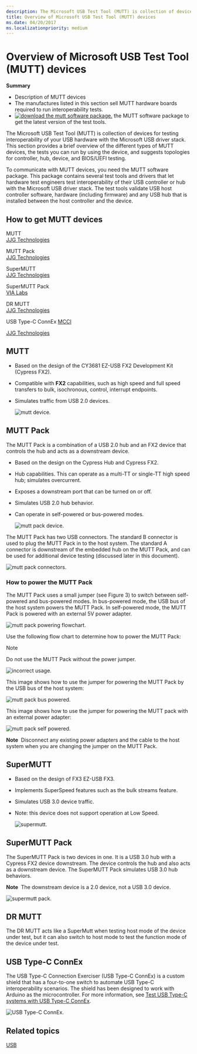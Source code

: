 ```yaml
---
description: The Microsoft USB Test Tool (MUTT) is collection of devices for testing interoperability of your USB hardware with the Microsoft USB driver stack.
title: Overview of Microsoft USB Test Tool (MUTT) devices
ms.date: 04/20/2017
ms.localizationpriority: medium
---
```


# Overview of Microsoft USB Test Tool (MUTT) devices

**Summary**

- Description of MUTT devices
- The manufactures listed in this section sell MUTT hardware boards required to run interoperability tests.
- [![download the mutt software package.](images/download.png)](https://go.microsoft.com/fwlink/p/?LinkId=786621) the MUTT software package to get the latest version of the test tools.

The Microsoft USB Test Tool (MUTT) is collection of devices for testing interoperability of your USB hardware with the Microsoft USB driver stack. This section provides a brief overview of the different types of MUTT devices, the tests you can run by using the device, and suggests topologies for controller, hub, device, and BIOS/UEFI testing.

To communicate with MUTT devices, you need the MUTT software package. This package contains several test tools and drivers that let hardware test engineers test interoperability of their USB controller or hub with the Microsoft USB driver stack. The test tools validate USB host controller software, hardware (including firmware) and any USB hub that is installed between the host controller and the device.

## How to get MUTT devices

<a href="" id="mutt"></a>MUTT  
[JJG Technologies]( https://go.microsoft.com/fwlink/p/?linkid=618287)

<a href="" id="mutt-pack"></a>MUTT Pack  
[JJG Technologies]( https://go.microsoft.com/fwlink/p/?linkid=618287)

<a href="" id="supermutt"></a>SuperMUTT  
[JJG Technologies]( https://go.microsoft.com/fwlink/p/?linkid=618287)

<a href="" id="supermutt-pack"></a>SuperMUTT Pack  
[VIA Labs](https://go.microsoft.com/fwlink/p/?linkid=618285)

<a href="" id="dr-mutt"></a>DR MUTT  
[JJG Technologies]( https://go.microsoft.com/fwlink/p/?linkid=618287)

<a href="" id="mutt-connex-c"></a>USB Type-C ConnEx
[MCCI](https://go.microsoft.com/fwlink/p/?LinkId=733488)

[JJG Technologies]( https://go.microsoft.com/fwlink/p/?linkid=618287)

## MUTT

- Based on the design of the CY3681 EZ-USB FX2 Development Kit (Cypress FX2).
- Compatible with **FX2** capabilities, such as high speed and full speed transfers to bulk, isochronous, control, interrupt endpoints.
- Simulates traffic from USB 2.0 devices.

    ![mutt device.](images/fig1-mutt-device.png)

## MUTT Pack

The MUTT Pack is a combination of a USB 2.0 hub and an FX2 device that controls the hub and acts as a downstream device.

- Based on the design on the Cypress Hub and Cypress FX2.
- Hub capabilities. This can operate as a multi-TT or single-TT high speed hub; simulates overcurrent.
- Exposes a downstream port that can be turned on or off.
- Simulates USB 2.0 hub behavior.
- Can operate in self-powered or bus-powered modes.

    ![mutt pack device.](images/fig2-muttpackdevice.png)

The MUTT Pack has two USB connectors. The standard B connector is used to plug the MUTT Pack in to the host system. The standard A connector is downstream of the embedded hub on the MUTT Pack, and can be used for additional device testing (discussed later in this document).

![mutt pack connectors.](images/fig3-muttpackconnectors.png)

### How to power the MUTT Pack

The MUTT Pack uses a small jumper (see Figure 3) to switch between self-powered and bus-powered modes. In bus-powered mode, the USB bus of the host system powers the MUTT Pack. In self-powered mode, the MUTT Pack is powered with an external 5V power adapter.

![mutt pack powering flowchart.](images/fig4-muttpackpoweringflowchart.png)

Use the following flow chart to determine how to power the MUTT Pack:

> [!NOTE]
> Do not use the MUTT Pack without the power jumper.

![incorrect usage.](images/fig5-muttpackincorrectusage.png)

This image shows how to use the jumper for powering the MUTT Pack by the USB bus of the host system:

![mutt pack bus powered.](images/fig6-muttpackbuspowered.png)

This image shows how to use the jumper for powering the MUTT pack with an external power adapter:

![mutt pack self powered.](images/fig7-muttpackselfpowered.png)

**Note**  Disconnect any existing power adapters and the cable to the host system when you are changing the jumper on the MUTT Pack.

## SuperMUTT

- Based on the design of FX3 EZ-USB FX3.
- Implements SuperSpeed features such as the bulk streams feature.
- Simulates USB 3.0 device traffic.
- Note: this device does not support operation at Low Speed.

    ![supermutt.](images/fig8-supermutt.png)

## SuperMUTT Pack

The SuperMUTT Pack is two devices in one. It is a USB 3.0 hub with a Cypress FX2 device downstream. The device controls the hub and also acts as a downstream device. The SuperMUTT Pack simulates USB 3.0 hub behaviors.

**Note**  The downstream device is a 2.0 device, not a USB 3.0 device.

![supermutt pack.](images/supermuttpack.png)

## DR MUTT

The DR MUTT acts like a SuperMutt when testing host mode of the device under test, but it can also switch to host mode to test the function mode of the device under test.

## USB Type-C ConnEx

The USB Type-C Connection Exerciser (USB Type-C ConnEx) is a custom shield that has a four-to-one switch to automate USB Type-C interoperability scenarios. The shield has been designed to work with Arduino as the microcontroller. For more information, see [Test USB Type-C systems with USB Type-C ConnEx](test-usb-type-c-systems-with-mutt-connex-c.md).

![USB Type-C ConnEx.](images/connexc-side.jpg)

## Related topics

[USB](../index.yml)